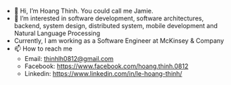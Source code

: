 - 👋 Hi, I’m Hoang Thinh. You could call me Jamie.
- 👀 I’m interested in software development, software architectures, backend, system design, distributed system, mobile development and Natural Language Processing
- Currently, I am working as a Software Engineer at McKinsey & Company
- 📫 How to reach me 
  - Email: thinhlh0812@gmail.com
  - Facebook: https://www.facebook.com/hoang.thinh.0812
  - Linkedin: https://www.linkedin.com/in/le-hoang-thinh/
<!---
thinhlh/thinhlh is a ✨ special ✨ repository because its `README.md` (this file) appears on your GitHub profile.
You can click the Preview link to take a look at your changes.
--->
